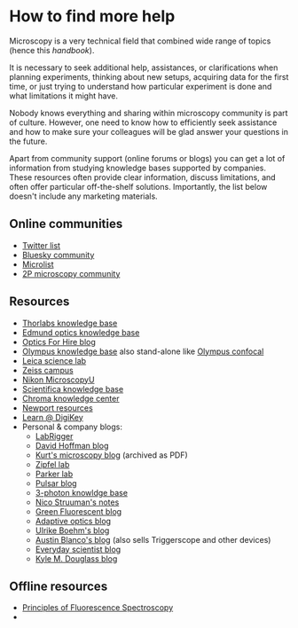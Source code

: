 # How to find more help

Microscopy is a very technical field that combined wide range of topics (hence this *handbook*).

It is necessary to seek additional help, assistances, or clarifications when planning experiments, thinking about new setups, acquiring data for the first time, or just trying to understand how particular experiment is done and what limitations it might have.

Nobody knows everything and sharing within microscopy community is part of culture. However, one need to know how to efficiently seek assistance and how to make sure your colleagues will be glad answer your questions in the future.

Apart from community support (online forums or blogs) you can get a lot of information from studying knowledge bases supported by companies. These resources often provide clear information, discuss limitations, and often offer particular off-the-shelf solutions. Importantly, the list below doesn't include any marketing materials.

## Online communities

- [Twitter list](https://twitter.com/i/lists/1266007529277947904)
- [Bluesky community](https://bsky.app/profile/mickeykats.bsky.social/feed/aaaaxyliorir6)
- [Microlist](https://forum.microlist.org/)
- [2P microscopy community](https://2p.ece.ucsb.edu/login)

## Resources

- [Thorlabs knowledge base](https://www.thorlabs.com/navigation.cfm?guide_id=2400)
- [Edmund optics knowledge base](https://www.edmundoptics.com/knowledge-center/)
- [Optics For Hire blog](https://www.opticsforhire.com/blog/)
- [Olympus knowledge base](https://www.olympus-lifescience.com/en/microscope-resource/) also stand-alone like [Olympus confocal](http://www.olympusconfocal.com/)
- [Leica science lab](https://www.leica-microsystems.com/science-lab/science-lab-home/)
- [Zeiss campus](https://zeiss-campus.magnet.fsu.edu/index.html)
- [Nikon MicroscopyU](https://www.microscopyu.com/)
- [Scientifica knowledge base](https://www.scientifica.uk.com/learning-zone/)
- [Chroma knowledge center](https://www.chroma.com/support/knowledge-center)
- [Newport resources](https://www.newport.com/resources)
- [Learn @ DigiKey](https://www.digikey.com/en/maker/resources/stem-diy/learn-at-digi-key)
- Personal & company blogs:
  - [LabRigger](https://labrigger.com/blog/)
  - [David Hoffman blog](https://david-hoffman.github.io/)
  - [Kurt's microscopy blog](https://ucsf.app.box.com/v/KurtsMicroscopyBlog) (archived as PDF)
  - [Zipfel lab](http://www.drbio.cornell.edu/app_notes.html)
  - [Parker lab](https://parkerlab.bio.uci.edu/microscopy_construction.htm)
  - [Pulsar blog](https://www.thepulsar.be/archives/)
  - [3-photon knowldge base](https://www.3photon.org/)
  - [Nico Struuman's notes](https://valelab4.ucsf.edu/~nstuurman/)
  - [Green Fluorescent blog](https://greenfluorescentblog.wordpress.com/)
  - [Adaptive optics blog](https://aomicroscopy.org/)
  - [Ulrike Boehm's blog](http://ulrikeboehm.org/blog/)
  - [Austin Blanco's blog](https://www.austinblanco.com/blog/) (also sells Triggerscope and other devices)
  - [Everyday scientist blog](https://blog.everydayscientist.com/)
  - [Kyle M. Douglass blog](https://kylemdouglass.com/2024/)


## Offline resources

- [Principles of Fluorescence Spectroscopy](https://link.springer.com/book/10.1007/978-0-387-46312-4)
-
